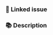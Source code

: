 ### 🔗 Linked issue

<!-- Please ensure there is an open issue and mention its number as #123 -->

### 📚 Description

<!-- Describe your changes in detail. Why is this change required? What problem does it solve? -->

<!----------------------------------------------------------------------
Before creating the pull request, please make sure you do the following:

- Check that there isn't already a PR that solves the problem the same way. If you find a duplicate, please help us reviewing it.
- Read the contribution docs at https://nuxt.com/docs/community/contribution
- Read the Contributing Guidelines at https://github.com/vitejs/vite/blob/main/CONTRIBUTING.md.
- Ensure that PR title follows conventional commits (https://conventionalcommits.org)
- Update the corresponding documentation if needed.
- Include relevant tests that fail without this PR but pass with it.

Thank you for contributing to Nuxt!
----------------------------------------------------------------------->
